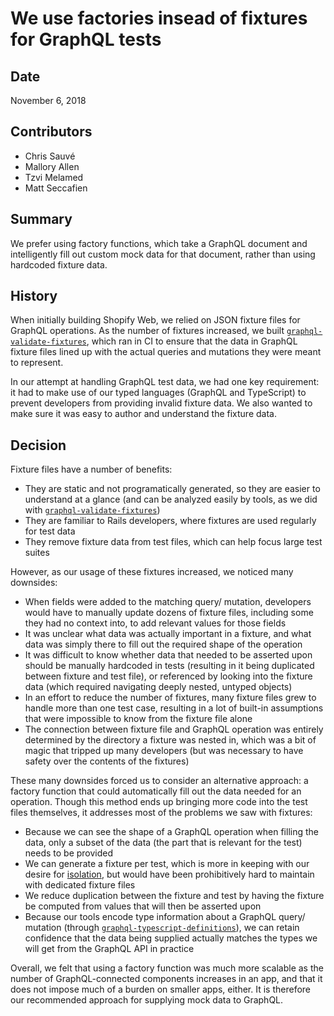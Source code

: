 # We use factories insead of fixtures for GraphQL tests

## Date

November 6, 2018

## Contributors

* Chris Sauvé
* Mallory Allen
* Tzvi Melamed
* Matt Seccafien

## Summary

We prefer using factory functions, which take a GraphQL document and intelligently fill out custom mock data for that document, rather than using hardcoded fixture data.

## History

When initially building Shopify Web, we relied on JSON fixture files for GraphQL operations. As the number of fixtures increased, we built [`graphql-validate-fixtures`](https://github.com/Shopify/graphql-tools-web/tree/master/packages/graphql-validate-fixtures), which ran in CI to ensure that the data in GraphQL fixture files lined up with the actual queries and mutations they were meant to represent.

In our attempt at handling GraphQL test data, we had one key requirement: it had to make use of our typed languages (GraphQL and TypeScript) to prevent developers from providing invalid fixture data. We also wanted to make sure it was easy to author and understand the fixture data.

## Decision

Fixture files have a number of benefits:

* They are static and not programatically generated, so they are easier to understand at a glance (and can be analyzed easily by tools, as we did with [`graphql-validate-fixtures`](https://github.com/Shopify/graphql-tools-web/tree/master/packages/graphql-validate-fixtures))
* They are familiar to Rails developers, where fixtures are used regularly for test data
* They remove fixture data from test files, which can help focus large test suites

However, as our usage of these fixtures increased, we noticed many downsides:

* When fields were added to the matching query/ mutation, developers would have to manually update dozens of fixture files, including some they had no context into, to add relevant values for those fields
* It was unclear what data was actually important in a fixture, and what data was simply there to fill out the required shape of the operation
* It was difficult to know whether data that needed to be asserted upon should be manually hardcoded in tests (resulting in it being duplicated between fixture and test file), or referenced by looking into the fixture data (which required navigating deeply nested, untyped objects)
* In an effort to reduce the number of fixtures, many fixture files grew to handle more than one test case, resulting in a lot of built-in assumptions that were impossible to know from the fixture file alone
* The connection between fixture file and GraphQL operation was entirely determined by the directory a fixture was nested in, which was a bit of magic that tripped up many developers (but was necessary to have safety over the contents of the fixtures)

These many downsides forced us to consider an alternative approach: a factory function that could automatically fill out the data needed for an operation. Though this method ends up bringing more code into the test files themselves, it addresses most of the problems we saw with fixtures:

* Because we can see the shape of a GraphQL operation when filling the data, only a subset of the data (the part that is relevant for the test) needs to be provided
* We can generate a fixture per test, which is more in keeping with our desire for [isolation](../4%20-%20Isolation%20over%20integration), but would have been prohibitively hard to maintain with dedicated fixture files
* We reduce duplication between the fixture and test by having the fixture be computed from values that will then be asserted upon
* Because our tools encode type information about a GraphQL query/ mutation (through [`graphql-typescript-definitions`](https://github.com/Shopify/graphql-tools-web/tree/master/packages/graphql-typescript-definitions)), we can retain confidence that the data being supplied actually matches the types we will get from the GraphQL API in practice

Overall, we felt that using a factory function was much more scalable as the number of GraphQL-connected components increases in an app, and that it does not impose much of a burden on smaller apps, either. It is therefore our recommended approach for supplying mock data to GraphQL.
